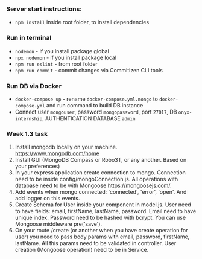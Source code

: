### Server start instructions:
* `npm install` inside root folder, to install dependencies

### Run in terminal
* `nodemon` - if you install package global
* `npx nodemon` - if you install package local
* `npm run eslint` - from root folder
* `npm run commit` - commit changes via Commitizen CLI tools

### Run DB via Docker
* `docker-compose up` - rename `docker-compose.yml.mongo` to `docker-compose.yml` and run command to build DB instance
* Connect user `mongouser`, password `mongopassword`, port `27017`, DB `onyx-internship`, AUTHENTICATION DATABASE `admin`

### Week 1.3 task

1. Install mongodb locally on your machine. https://www.mongodb.com/home
2. Install GUI (MongoDB Compass or Robo3T, or any another. Based on your preferences)
3. In your express application create connection to mongo. Connection need to be inside
 config/mongoConnection.js. All operations with database need to be with Mongoose https://mongoosejs.com/.
4. Add events when mongo connected: 'connected', 'error', 'open'. And add logger on this events.
5. Create Schema for User inside your component in model.js. User need to have fields: email, firstName,
 lastName, password. Email need to have unique index. Password need to be hashed with bcrypt. You can use
 Mongoose middleware pre('save').
6. On your route /create (or another when you have create operation for user) you need to pass body
 params with email, password, firstName, lastName. All this params need to be validated in controller.
 User creation (Mongoose operation) need to be in Service.
